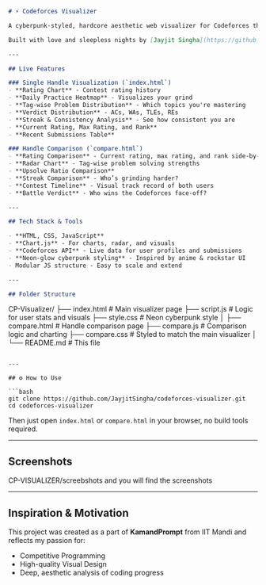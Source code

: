```markdown
# ⚡ Codeforces Visualizer

A cyberpunk-styled, hardcore aesthetic web visualizer for Codeforces that gives you deep insights into your competitive programming journey.

Built with love and sleepless nights by [Jayjit Singha](https://github.com/JayjitSingha), this project lets you **visually analyze your Codeforces profile** and even compare it with friends, rivals, or legends. 

---

## Live Features

### Single Handle Visualization (`index.html`)
- **Rating Chart** - Contest rating history
- **Daily Practice Heatmap** - Visualizes your grind
- **Tag-wise Problem Distribution** - Which topics you're mastering
- **Verdict Distribution** - ACs, WAs, TLEs, REs
- **Streak & Consistency Analysis** - See how consistent you are
- **Current Rating, Max Rating, and Rank**
- **Recent Submissions Table**

### Handle Comparison (`compare.html`)
- **Rating Comparison** - Current rating, max rating, and rank side-by-side
- **Radar Chart** - Tag-wise problem solving strengths
- **Upsolve Ratio Comparison**
- **Streak Comparison** - Who’s grinding harder?
- **Contest Timeline** - Visual track record of both users
- **Battle Verdict** - Who wins the Codeforces face-off?

---

## Tech Stack & Tools

- **HTML, CSS, JavaScript**
- **Chart.js** - For charts, radar, and visuals
- **Codeforces API** - Live data for user profiles and submissions
- **Neon-glow cyberpunk styling** - Inspired by anime & rockstar UI
- Modular JS structure - Easy to scale and extend

---

## Folder Structure

```
CP-Visualizer/
├── index.html         # Main visualizer page
├── script.js          # Logic for user stats and visuals
├── style.css          # Neon cyberpunk style
│
├── compare.html       # Handle comparison page
├── compare.js         # Comparison logic and charting
├── compare.css        # Styled to match the main visualizer
│
└── README.md          # This file
```

---

## ⚙️ How to Use

```bash
git clone https://github.com/JayjitSingha/codeforces-visualizer.git
cd codeforces-visualizer
```

Then just open `index.html` or `compare.html` in your browser, no build tools required.

---

## Screenshots

CP-VISUALIZER/screebshots
and you will find the screenshots

---

## Inspiration & Motivation

This project was created as a part of **KamandPrompt** from IIT Mandi and reflects my passion for:
- Competitive Programming
- High-quality Visual Design
- Deep, aesthetic analysis of coding progress
```
